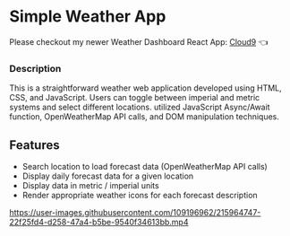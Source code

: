 # Simple Weather App

Please checkout my newer Weather Dashboard React App: [Cloud9](https://github.com/Swhag/Cloud9) :point_left:

### Description

This is a straightforward weather web application developed using
HTML, CSS, and JavaScript. Users can toggle between imperial and
metric systems and select different locations. utilized JavaScript
Async/Await function, OpenWeatherMap API calls, and DOM manipulation
techniques.

## Features

- Search location to load forecast data (OpenWeatherMap API calls)
- Display daily forecast data for a given location
- Display data in metric / imperial units
- Render appropriate weather icons for each forecast description

https://user-images.githubusercontent.com/109196962/215964747-22f25fd4-d258-47a4-b5be-9540f34613bb.mp4
